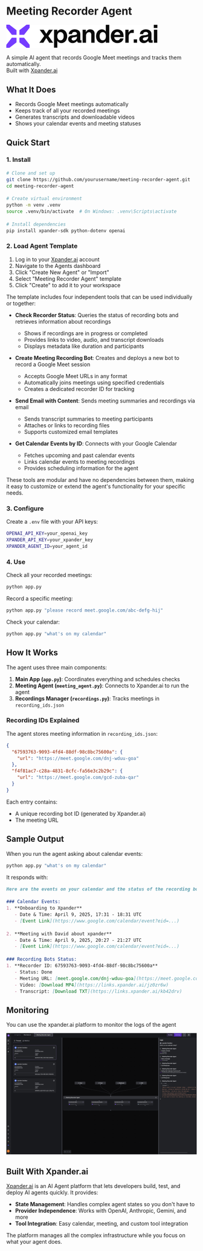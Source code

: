 
<p align="center">
  <h1>Meeting Recorder Agent</h1>

  <picture>
    <source media="(prefers-color-scheme: dark)" srcset="static/images/screenshots/Purple Logo White text.png" width="400">
    <source media="(prefers-color-scheme: light)" srcset="static/images/screenshots/Purple Logo Black Text.png" width="400">
    <img alt="Xpander.ai Logo" src="static/images/screenshots/Purple Logo Black Text.png" width="400">
  </picture>

  <p>
    A simple AI agent that records Google Meet meetings and tracks them automatically.<br>
    Built with <a href="https://xpander.ai">Xpander.ai</a>
  </p>
</p>

## What It Does

- Records Google Meet meetings automatically
- Keeps track of all your recorded meetings
- Generates transcripts and downloadable videos
- Shows your calendar events and meeting statuses

## Quick Start

### 1. Install

```bash
# Clone and set up
git clone https://github.com/yourusername/meeting-recorder-agent.git
cd meeting-recorder-agent

# Create virtual environment
python -m venv .venv
source .venv/bin/activate  # On Windows: .venv\Scripts\activate

# Install dependencies
pip install xpander-sdk python-dotenv openai
```

### 2. Load Agent Template

1. Log in to your [Xpander.ai](https://xpander.ai) account
2. Navigate to the Agents dashboard
3. Click "Create New Agent" or "Import"
4. Select "Meeting Recorder Agent" template
5. Click "Create" to add it to your workspace

The template includes four independent tools that can be used individually or together:

- **Check Recorder Status**: Queries the status of recording bots and retrieves information about recordings
  - Shows if recordings are in progress or completed
  - Provides links to video, audio, and transcript downloads
  - Displays metadata like duration and participants

- **Create Meeting Recording Bot**: Creates and deploys a new bot to record a Google Meet session
  - Accepts Google Meet URLs in any format
  - Automatically joins meetings using specified credentials
  - Creates a dedicated recorder ID for tracking

- **Send Email with Content**: Sends meeting summaries and recordings via email
  - Sends transcript summaries to meeting participants
  - Attaches or links to recording files
  - Supports customized email templates

- **Get Calendar Events by ID**: Connects with your Google Calendar
  - Fetches upcoming and past calendar events
  - Links calendar events to meeting recordings
  - Provides scheduling information for the agent

These tools are modular and have no dependencies between them, making it easy to customize or extend the agent's functionality for your specific needs.

### 3. Configure

Create a `.env` file with your API keys:

```bash
OPENAI_API_KEY=your_openai_key
XPANDER_API_KEY=your_xpander_key
XPANDER_AGENT_ID=your_agent_id
```

### 4. Use

Check all your recorded meetings:

```bash
python app.py
```

Record a specific meeting:

```bash
python app.py "please record meet.google.com/abc-defg-hij"
```

Check your calendar:

```bash
python app.py "what's on my calendar"
```

## How It Works

The agent uses three main components:

1. **Main App (`app.py`)**: Coordinates everything and schedules checks
2. **Meeting Agent (`meeting_agent.py`)**: Connects to Xpander.ai to run the agent
3. **Recordings Manager (`recordings.py`)**: Tracks meetings in `recording_ids.json`

### Recording IDs Explained

The agent stores meeting information in `recording_ids.json`:

```json
{
  "67593763-9093-4fd4-88df-98c8bc75600a": {
    "url": "https://meet.google.com/dnj-wduu-goa"
  },
  "f4f81ac7-c28a-4831-8cfc-fa56e3c2b29c": {
    "url": "https://meet.google.com/gcd-zuba-qar"
  }
}
```

Each entry contains:

- A unique recording bot ID (generated by Xpander.ai)
- The meeting URL

## Sample Output

When you run the agent asking about calendar events:

```bash
python app.py "what's on my calendar"
```

It responds with:

```md
Here are the events on your calendar and the status of the recording bots:

### Calendar Events:
1. **Onboarding to Xpander**
   - Date & Time: April 9, 2025, 17:31 - 18:31 UTC
   - [Event Link](https://www.google.com/calendar/event?eid=...)

2. **Meeting with David about xpander**
   - Date & Time: April 9, 2025, 20:27 - 21:27 UTC
   - [Event Link](https://www.google.com/calendar/event?eid=...)

### Recording Bots Status:
1. **Recorder ID: 67593763-9093-4fd4-88df-98c8bc75600a**
   - Status: Done
   - Meeting URL: [meet.google.com/dnj-wduu-goa](https://meet.google.com/dnj-wduu-goa)
   - Video: [Download MP4](https://links.xpander.ai/jz0zr6w)
   - Transcript: [Download TXT](https://links.xpander.ai/kb42drv)
```

## Monitoring

You can use the xpander.ai platform to monitor the logs of the agent

![Xpander Dashboard](static/images/screenshots/2025-04-12-12-27-31.png)

## Built With Xpander.ai

[Xpander.ai](https://xpander.ai) is an AI Agent platform that lets developers build, test, and deploy AI agents quickly. It provides:

- **State Management**: Handles complex agent states so you don't have to
- **Provider Independence**: Works with OpenAI, Anthropic, Gemini, and more
- **Tool Integration**: Easy calendar, meeting, and custom tool integration

The platform manages all the complex infrastructure while you focus on what your agent does.
